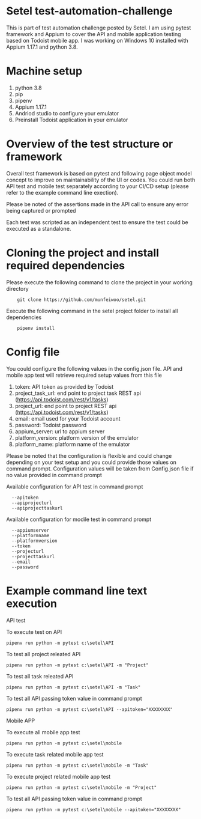 # Setel test-automation-challenge

This is part of test automation challenge posted by Setel. I am using pytest framework and Appium to cover the API and mobile application testing based on Todoist mobile app. I was working on Windows 10 installed with Appium 1.17.1 and python 3.8.

# Machine setup
1. python 3.8
2. pip
3. pipenv
4. Appium 1.17.1
5. Andriod studio to configure your emulator
6. Preinstall Todoist application in your emulator

# Overview of the test structure or framework
Overall test framework is based on pytest and following page object model concept to improve on maintainability of the UI or codes. You could run both API test and mobile test separately according to your CI/CD setup (please refer to the example command line exection).

Please be noted of the assertions made in the API call to ensure any error being captured or prompted

Each test was scripted as an independent test to ensure the test could be executed as a standalone.
   

# Cloning the project and install required dependencies
Please execute the following command to clone the project in your working directory
```buildoutcfg
    git clone https://github.com/munfeiwoo/setel.git
```
Execute the following command in the setel project folder to install all dependencies 
```buildoutcfg
    pipenv install
```

# Config file

You could configure the following values in the config.json file. API and mobile app test will retrieve required setup values from this file

1. token: API token as provided by Todoist
2. project_task_url: end point to project task REST api (https://api.todoist.com/rest/v1/tasks)
3. project_url: end point to project REST api (https://api.todoist.com/rest/v1/tasks)
4. email: email used for your Todoist account 
5. password: Todoist password
6. appium_server: url to appium server
7. platform_version: platform version of the emulator
8. platform_name: platform name of the emulator

Please be noted that the configuration is flexible and could change depending on your test setup and you could provide those values on command prompt. Configuration values will be taken from Config.json file if no value provided in command prompt

Available configuration for API test in command prompt

```
  --apitoken
  --apiprojecturl
  --apiprojecttaskurl
```

Available configuration for modile test in command prompt

```
  --appiumserver
  --platformname
  --platformversion
  --token
  --projecturl
  --projecttaskurl
  --email
  --password
```

# Example command line text execution

API test

To execute test on API
```
pipenv run python -m pytest c:\setel\API 
```

To test all project releated API
```
pipenv run python -m pytest c:\setel\API -m "Project"
```

To test all task releated API
```
pipenv run python -m pytest c:\setel\API -m "Task"
```

To test all API passing token value in command prompt
```
pipenv run python -m pytest c:\setel\API --apitoken="XXXXXXXX"
```

Mobile APP

To execute all mobile app test
```
pipenv run python -m pytest c:\setel\mobile
```

To execute task related mobile app test
```
pipenv run python -m pytest c:\setel\mobile -m "Task"
```

To execute project related mobile app test
```
pipenv run python -m pytest c:\setel\mobile -m "Project"
```

To test all API passing token value in command prompt
```
pipenv run python -m pytest c:\setel\mobile --apitoken="XXXXXXXX"
```
